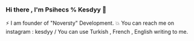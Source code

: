 ### Hi there , I'm Psihecs % Kesdyy 👋

⚡ I am founder of "Noversty" Development.
💥 You can reach me on instagram : kesdyy / You can use Turkish , French , English writing to me.
